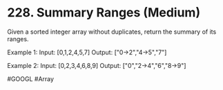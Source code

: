# 228. Summary Ranges (Medium)

Given a sorted integer array without duplicates, return the summary of its ranges.

Example 1:
Input: [0,1,2,4,5,7]
Output: ["0->2","4->5","7"]

Example 2:
Input: [0,2,3,4,6,8,9]
Output: ["0","2->4","6","8->9"]

#GOOGL
#Array
